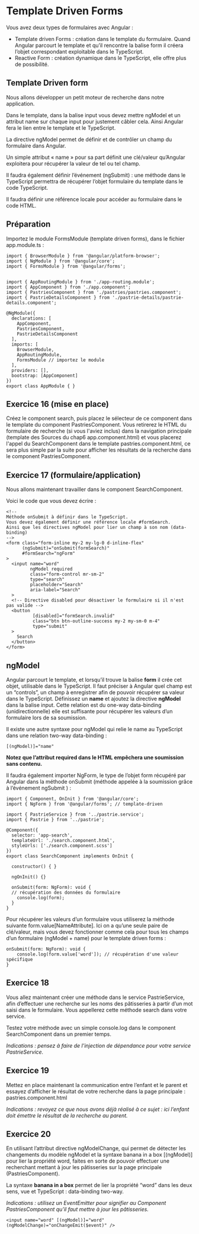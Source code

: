 # Template Driven Forms

Vous avez deux types de formulaires avec Angular :

- Template driven Forms : création dans le template du formulaire. Quand
  Angular parcourt le template et qu’il rencontre la balise form il créera
  l’objet correspondant exploitable dans le TypeScript.
- Reactive Form : création dynamique dans le TypeScript, elle offre plus de
  possibilité.

## Template Driven form

Nous allons développer un petit moteur de recherche dans notre application.

Dans le template, dans la balise input vous devez mettre ngModel et un attribut
name sur chaque input pour justement câbler cela. Ainsi Angular fera le lien
entre le template et le TypeScript.

La directive ngModel permet de définir et de contrôler un champ du formulaire
dans Angular.

Un simple attribut « name » pour sa part définit une clé/valeur qu’Angular
exploitera pour récupérer la valeur de tel ou tel champ.

Il faudra également définir l’événement (ngSubmit) : une méthode dans le
TypeScript permettra de récupérer l’objet formulaire du template dans le code
TypeScript.

Il faudra définir une référence locale pour accéder au formulaire dans le code
HTML.

## Préparation

Importez le module FormsModule (template driven forms), dans le fichier
app.module.ts :

```angularjs
import { BrowserModule } from '@angular/platform-browser';
import { NgModule } from '@angular/core';
import { FormsModule } from '@angular/forms';


import { AppRoutingModule } from './app-routing.module';
import { AppComponent } from './app.component';
import { PastriesComponent } from './pastries/pastries.component';
import { PastrieDetailsComponent } from './pastrie-details/pastrie-details.component';

@NgModule({
  declarations: [
    AppComponent,
    PastriesComponent,
    PastrieDetailsComponent
  ],
  imports: [
    BrowserModule,
    AppRoutingModule,
    FormsModule // importez le module
  ],
  providers: [],
  bootstrap: [AppComponent]
})
export class AppModule { }
```

## Exercice 16 (mise en place)

Créez le component search, puis placez le sélecteur de ce component dans le
template du component PastriesComponent. Vous retirerez le HTML du formulaire de recherche (si vous l'aviez inclus)
dans la navigation principale (template des Sources du chap6 app.component.html) et
vous placerez l'appel du SearchComponent dans le template pastries.component.html, ce sera plus simple par la suite pour afficher
les résultats de la recherche dans le component PastriesComponent.

## Exercice 17 (formulaire/application)

Nous allons maintenant travailler dans le component SearchComponent.

Voici le code que vous devez écrire :

```angular2html
<!--
Méthode onSubmit à définir dans le TypeScript.
Vous devez également définir une référence locale #formSearch.
Ainsi que les directives ngModel pour lier un champ à son nom (data-binding)
-->
<form class="form-inline my-2 my-lg-0 d-inline-flex"
      (ngSubmit)="onSubmit(formSearch)"
      #formSearch="ngForm"
>
  <input name="word"
         ngModel required
         class="form-control mr-sm-2"
         type="search"
         placeholder="Search"
         aria-label="Search"
  >
  <!-- Directive disabled pour désactiver le formulaire si il n'est pas valide -->
  <button
          [disabled]="formSearch.invalid"
          class="btn btn-outline-success my-2 my-sm-0 m-4"
          type="submit"
  >
    Search
  </button>
</form>
```

## ngModel

Angular parcourt le template, et lorsqu’il trouve la balise **form** il crée cet objet,
utilisable dans le TypeScript. Il faut préciser à Angular quel champ est un
“controls”, un champ à enregistrer afin de pouvoir récupérer sa valeur dans le
TypeScript. Définissez un **name** et ajoutez la directive **ngModel** dans la balise
input. Cette relation est du one-way data-binding (unidirectionnelle) elle est
suffisante pour récupérer les valeurs d’un formulaire lors de sa soumission.

Il existe une autre syntaxe pour ngModel qui relie le name au TypeScript dans
une relation two-way data-binding :

```
[(ngModel)]="name"
```

**Notez que l’attribut required dans le HTML empêchera une soumission sans contenu.**

Il faudra également importer NgForm, le type de l’objet form récupéré par
Angular dans la méthode onSubmit (méthode appelée à la soumission grâce à
l’événement ngSubmit ) :

```angularjs
import { Component, OnInit } from '@angular/core';
import { NgForm } from '@angular/forms'; // template-driven

import { PastrieService } from '../pastrie.service';
import { Pastrie } from '../pastrie';

@Component({
  selector: 'app-search',
  templateUrl: './search.component.html',
  styleUrls: ['./search.component.scss']
})
export class SearchComponent implements OnInit {
    
  constructor() { }
  
  ngOnInit() {}
  
  onSubmit(form: NgForm): void {
  // récupération des données du formulaire
    console.log(form);
  }
}
```

Pour récupérer les valeurs d’un formulaire vous utiliserez la méthode suivante
form.value[NameAttribute]. Ici on a qu’une seule paire de clé/valeur, mais vous
devez fonctionner comme cela pour tous les champs d’un formulaire (ngModel +
name) pour le template driven forms :

```angularjs
onSubmit(form: NgForm): void {
    console.log(form.value['word']); // récupération d'une valeur spécifique
}
```

## Exercice 18

Vous allez maintenant créer une méthode dans le service PastrieService, afin
d’effectuer une recherche sur les noms des pâtisseries à partir d’un mot saisi dans le
formulaire. Vous appellerez cette méthode search dans votre service.

Testez votre méthode avec un simple console.log dans le component SearchComponent dans un premier temps.

*Indications : pensez à faire de l’injection de dépendance pour votre service
PastrieService.*

## Exercice 19

Mettez en place maintenant la communication entre l’enfant et le parent et
essayez d’afficher le résultat de votre recherche dans la page principale : pastries.component.html

*Indications : revoyez ce que nous avons déjà réalisé à ce sujet : ici l’enfant doit
émettre le résultat de la recherche au parent.*

## Exercice 20

En utilisant l’attribut directive ngModelChange, qui permet de détecter les
changements du modèle ngModel et la syntaxe banana in a box [(ngModel)]
pour lier la propriété word, faites en sorte de pouvoir effectuer une recherchant mettant à jour les
pâtisseries sur la page principale (PastriesComponent).

La syntaxe **banana in a box** permet de lier la propriété “word” dans les deux
sens, vue et TypeScript : data-binding two-way.

*Indications : utilisez un EventEmitter pour signifier au Component
PastriesComponent qu’il faut mettre à jour les pâtisseries.*

```angular2html
<input name="word" [(ngModel)]="word" (ngModelChange)="onChangeEmit($event)" />
```